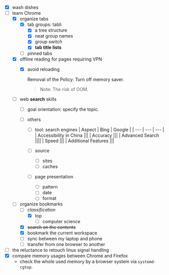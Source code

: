 - [x] wash dishes
-	[ ] learn Chrome 
	-	[x] organize tabs 
		-	[x] tab groups: tabli
			-	[x] a tree structure 		 
			-	[x] neat group names 
			-	[x] group switch
			-	[x] **tab title lists**
		-	[ ] pinned tabs 
	-	[x] offline reading for pages requiring VPN
		-	[x] avoid reloading 
	
			Removal of the Policy: Turn off memory saver.
			>	Note: The risk of OOM.

						
	-	[ ] web **search** skills
		-	[ ] goal orientation: specify the topic.
		-	[ ] others
			
			-	[ ] tool: search engines
				| Aspect | Bing | Google |
				| --- | --- | --- |
				| Accessibility in China |||
				| Accuracy |||
				| Advanced Search ||||
				| Speed |||
				| Additional Features |||
			
			-	[ ] source
				-	[ ] sites
				-	[ ] caches 
			-	[ ] page presentation
				-	[ ] pattern
				-	[ ] date
				-	[ ] format   
	 
	-	[ ] organize bookmarks
		-	[ ] *classification*
			-	[x] top 
				-	[ ] computer science 
		-	[x] ~~search on the contents~~
		-	[x] bookmark the current workspace
		-	[ ] sync between my laptop and phone
		-	[ ] transfer from one browser to another 
- [ ] the reluctance to retouch linux signal handling
- [x] compare memory usages between Chrome and Firefox
  - check the whole used memory by a browser system via `systemd-cgtop`. 


<!--stackedit_data:
eyJoaXN0b3J5IjpbNzIyNzU2Mzg1LDE0NTgyODE0MDksLTE3OT
k1ODQ3MTcsNTA5NzgzMDM0LC04OTkzODk3NDUsMTg1NTEzNDk5
MF19
-->